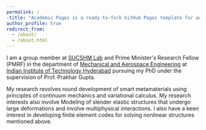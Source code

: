```yaml
---
permalink: /
-title: "Academic Pages is a ready-to-fork GitHub Pages template for academic personal websites"
author_profile: true
redirect_from: 
  - /about/
  - /about.html
---
```

I am a group member at [SUCSHM Lab](https://sites.google.com/site/iitdprakhargupta/) and Prime Minister's Research Fellow (PMRF) in the department of [Mechanical and Aerospace Engineering](https://mae.iith.ac.in/) at [Indian Institute of Technology Hyderabad](https://www.iith.ac.in/) pursuing my PhD under the supervision of Prof. Prakhar Gupta. <br />

My research revolves round development of smart metamaterials using principles of continuum mechanics and variational calculus. My research interests also involve Modeling of slender elastic structures that undergo large deformations and involve multiphysical interactions. I also have a keen interest in developing finite element codes for solving nonlinear structures mentioned above.

